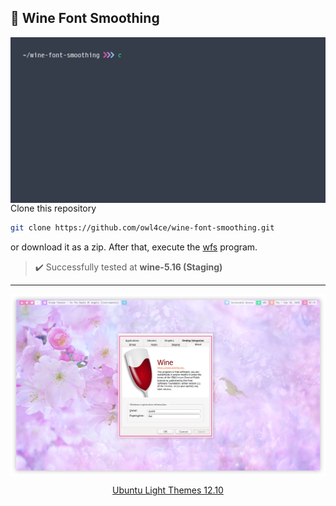 ## :wine_glass: Wine Font Smoothing

<a href="./assets/preview.gif"><img src="./assets/preview.gif" alt="preview" align="right" width="516px"></a>

Clone this repository
```bash
git clone https://github.com/owl4ce/wine-font-smoothing.git
```
or download it as a zip. After that, execute the [wfs](./wfs) program.

> :heavy_check_mark: Successfully tested at **wine-5.16 (Staging)**

---

<img src="./assets/winecfg.png" alt="screenshots: winecfg" align="center">

<a href="https://www.deviantart.com/aerilius/art/Ubuntu-Light-Themes-12-10-327631977"><p align="center">Ubuntu Light Themes 12.10</p><a>
